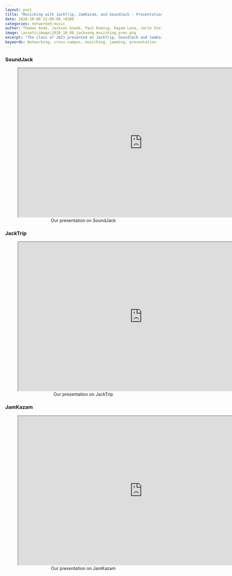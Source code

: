 ```yaml
---
layout: post
title: "Musicking with JackTrip, JamKazam, and SoundJack - Presentations"
date: 2020-10-08 22:00:00 +0200
categories: networked-music
author: Thomas Anda, Jackson Goode, Paul Koenig, Rayam Luna, Jarle Steinhovden, Aleksander Tidemann, Gaute Wardenær, Ulrik Halmøy, Tom Ignatius, Thibault Jaccard, Simon Sandvik
image: \assets\image\2020_10_08_jacksong_musicking_pres.png
excerpt: "The class of 2021 presented on JackTrip, SoundJack and JamKazam and their networked musicking potential. Presentations are included in this blog post as pdfs."
keywords: Networking, cross-campus, musicking, jamming, presentation
---
```


### SoundJack

<figure align="middle">
    <iframe src="https://www.uio.no/english/studies/programmes/SMC-master/blog/assets/document/2020_10_12_jacksong_soundjack_pres.pdf" width="800px" height="480px" allowfullscreen></iframe>
    <figcaption>Our presentation on SoundJack</figcaption>
</figure>

### JackTrip

<figure align="middle">
    <iframe src="https://www.uio.no/english/studies/programmes/SMC-master/blog/assets/document/2020_10_12_jacksong_jacktrip_pres.pdf" width="800px" height="480px" allowfullscreen></iframe>
    <figcaption>Our presentation on JackTrip</figcaption>
</figure>

### JamKazam

<figure align="middle">
    <iframe src="https://www.uio.no/english/studies/programmes/SMC-master/blog/assets/document/2020_10_12_jacksong_jamkazam_pres.pdf" width="800px" height="480px" allowfullscreen></iframe>
    <figcaption>Our presentation on JamKazam</figcaption>
</figure>
